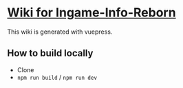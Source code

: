 
# [Wiki for Ingame-Info-Reborn](https://tttsaurus.github.io/Ingame-Info-Reborn-Wiki/)

This wiki is generated with vuepress.

## How to build locally
- Clone
- `npm run build` / `npm run dev`
